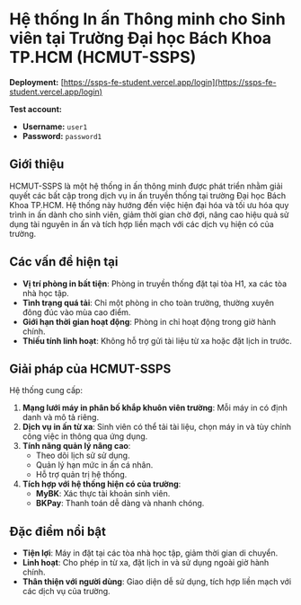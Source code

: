 # Hệ thống In ấn Thông minh cho Sinh viên tại Trường Đại học Bách Khoa TP.HCM (HCMUT-SSPS)

**Deployment:** [https://ssps-fe-student.vercel.app/login](https://ssps-fe-student.vercel.app/login)

**Test account:**  
- **Username:** `user1`  
- **Password:** `password1`

## Giới thiệu
HCMUT-SSPS là một hệ thống in ấn thông minh được phát triển nhằm giải quyết các bất cập trong dịch vụ in ấn truyền thống tại trường Đại học Bách Khoa TP.HCM. Hệ thống này hướng đến việc hiện đại hóa và tối ưu hóa quy trình in ấn dành cho sinh viên, giảm thời gian chờ đợi, nâng cao hiệu quả sử dụng tài nguyên in ấn và tích hợp liền mạch với các dịch vụ hiện có của trường.

## Các vấn đề hiện tại
- **Vị trí phòng in bất tiện**: Phòng in truyền thống đặt tại tòa H1, xa các tòa nhà học tập.
- **Tình trạng quá tải**: Chỉ một phòng in cho toàn trường, thường xuyên đông đúc vào mùa cao điểm.
- **Giới hạn thời gian hoạt động**: Phòng in chỉ hoạt động trong giờ hành chính.
- **Thiếu tính linh hoạt**: Không hỗ trợ gửi tài liệu từ xa hoặc đặt lịch in trước.

## Giải pháp của HCMUT-SSPS
Hệ thống cung cấp:
1. **Mạng lưới máy in phân bố khắp khuôn viên trường**: Mỗi máy in có định danh và mô tả riêng.
2. **Dịch vụ in ấn từ xa**: Sinh viên có thể tải tài liệu, chọn máy in và tùy chỉnh công việc in thông qua ứng dụng.
3. **Tính năng quản lý nâng cao**:
   - Theo dõi lịch sử sử dụng.
   - Quản lý hạn mức in ấn cá nhân.
   - Hỗ trợ quản trị hệ thống.
4. **Tích hợp với hệ thống hiện có của trường**:
   - **MyBK**: Xác thực tài khoản sinh viên.
   - **BKPay**: Thanh toán dễ dàng và nhanh chóng.

## Đặc điểm nổi bật
- **Tiện lợi**: Máy in đặt tại các tòa nhà học tập, giảm thời gian di chuyển.
- **Linh hoạt**: Cho phép in từ xa, đặt lịch in và sử dụng ngoài giờ hành chính.
- **Thân thiện với người dùng**: Giao diện dễ sử dụng, tích hợp liền mạch với các dịch vụ của trường.
